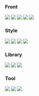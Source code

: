 

### Front 

<div>
 <img src="https://img.shields.io/badge/JavaScript-F7DF1E?style=for-the-badge&logo=JavaScript&logoColor=black">
 <img src="https://img.shields.io/badge/TypeScript-3178C6?style=for-the-badge&logo=TypeScript&logoColor=white">
 <img src="https://img.shields.io/badge/HTML5-E34F26?style=for-the-badge&logo=HTML5&logoColor=white">
 <img src="https://img.shields.io/badge/Node.js-5FA04E?style=for-the-badge&logo=Node.js&logoColor=white">
 <img src="https://img.shields.io/badge/React-61DAFB?style=for-the-badge&logo=React&logoColor=black">
</div>

### Style
<div>
 <img src="https://img.shields.io/badge/css3-1572B6?style=for-the-badge&logo=css3&logoColor=white">
 <img src="https://img.shields.io/badge/styledcomponents-DB7093?style=for-the-badge&logo=styled-components&logoColor=white">
 <img src="https://img.shields.io/badge/Sass-CC6699?style=for-the-badge&logo=Sass&logoColor=white">
 <img src="https://img.shields.io/badge/tailwindcss-06B6D4?style=for-the-badge&logo=tailwindcss&logoColor=white">
</div>

### Library

<div>
 <img src="https://img.shields.io/badge/Redux-764ABC?style=for-the-badge&logo=Redux&logoColor=white">
 <img src="https://img.shields.io/badge/Axios-5A29E4?style=for-the-badge&logo=Axios&logoColor=white">
 <img src="https://img.shields.io/badge/ReactQuery-FF4154?style=for-the-badge&logo=ReactQuery&logoColor=white">
</div>

### Tool

<div>
 <img src="https://img.shields.io/badge/Figma-F24E1E?style=for-the-badge&logo=Figma&logoColor=white">
 <img src="https://img.shields.io/badge/Notion-000000?style=for-the-badge&logo=Notion&logoColor=white">
 <img src="https://img.shields.io/badge/Slack-4A154B?style=for-the-badge&logo=Slack&logoColor=white">
</div>


 





